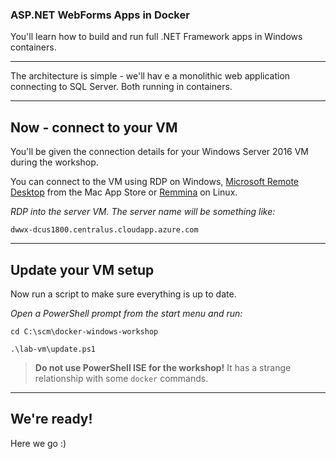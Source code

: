 ﻿### ASP.NET WebForms Apps in Docker

You'll learn how to build and run full .NET Framework apps in Windows containers.

---

The architecture is simple - we'll hav e a monolithic web application connecting to SQL Server. Both running in containers.

---

## Now - connect to your VM 

You'll be given the connection details for your Windows Server 2016 VM during the workshop.

You can connect to the VM using RDP on Windows, [Microsoft Remote Desktop](https://itunes.apple.com/us/app/microsoft-remote-desktop-8-0/id715768417) from the Mac App Store or [Remmina](https://github.com/FreeRDP/Remmina/wiki#for-end-users) on Linux.

_RDP into the server VM. The server name will be something like:_

```
dwwx-dcus1800.centralus.cloudapp.azure.com
```

---

## Update your VM setup

Now run a script to make sure everything is up to date.

_Open a PowerShell prompt from the start menu and run:_

```
cd C:\scm\docker-windows-workshop

.\lab-vm\update.ps1
```

> **Do not use PowerShell ISE for the workshop!** It has a strange relationship with some `docker` commands.

---

## We're ready!

Here we go :)

